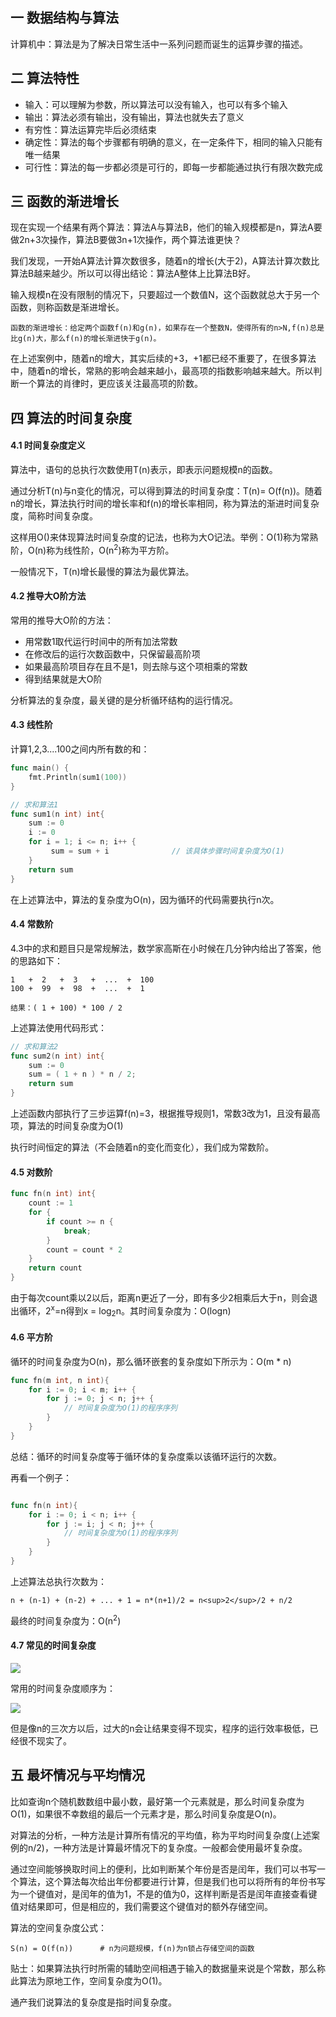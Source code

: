 ## 一 数据结构与算法

计算机中：算法是为了解决日常生活中一系列问题而诞生的运算步骤的描述。 

## 二 算法特性

- 输入：可以理解为参数，所以算法可以没有输入，也可以有多个输入
- 输出：算法必须有输出，没有输出，算法也就失去了意义
- 有穷性：算法运算完毕后必须结束
- 确定性：算法的每个步骤都有明确的意义，在一定条件下，相同的输入只能有唯一结果
- 可行性：算法的每一步都必须是可行的，即每一步都能通过执行有限次数完成

## 三 函数的渐进增长

现在实现一个结果有两个算法：算法A与算法B，他们的输入规模都是n，算法A要做2n+3次操作，算法B要做3n+1次操作，两个算法谁更快？  

我们发现，一开始A算法计算次数很多，随着n的增长(大于2)，A算法计算次数比算法B越来越少。所以可以得出结论：算法A整体上比算法B好。  

输入规模n在没有限制的情况下，只要超过一个数值N，这个函数就总大于另一个函数，则称函数是渐进增长。  

```
函数的渐进增长：给定两个函数f(n)和g(n)，如果存在一个整数N，使得所有的n>N,f(n)总是比g(n)大，那么f(n)的增长渐进快于g(n)。    
```

在上述案例中，随着n的增大，其实后续的+3，+1都已经不重要了，在很多算法中，随着n的增长，常熟的影响会越来越小，最高项的指数影响越来越大。所以判断一个算法的肖律时，更应该关注最高项的阶数。  

## 四 算法的时间复杂度

#### 4.1 时间复杂度定义

算法中，语句的总执行次数使用T(n)表示，即表示问题规模n的函数。  

通过分析T(n)与n变化的情况，可以得到算法的时间复杂度：T(n)= O(f(n))。随着n的增长，算法执行时间的增长率和f(n)的增长率相同，称为算法的渐进时间复杂度，简称时间复杂度。  

这样用O()来体现算法时间复杂度的记法，也称为大O记法。举例：O(1)称为常熟阶，O(n)称为线性阶，O(n<sup>2</sup>)称为平方阶。

一般情况下，T(n)增长最慢的算法为最优算法。  

#### 4.2 推导大O阶方法

常用的推导大O阶的方法：
- 用常数1取代运行时间中的所有加法常数
- 在修改后的运行次数函数中，只保留最高阶项
- 如果最高阶项目存在且不是1，则去除与这个项相乘的常数
- 得到结果就是大O阶  

分析算法的复杂度，最关键的是分析循环结构的运行情况。  

#### 4.3 线性阶

计算1,2,3....100之间内所有数的和：
```go
func main() {
    fmt.Println(sum1(100))
}

// 求和算法1
func sum1(n int) int{
    sum := 0
    i := 0
    for i = 1; i <= n; i++ {
         sum = sum + i              // 该具体步骤时间复杂度为O(1)
    }
    return sum
}

```

在上述算法中，算法的复杂度为O(n)，因为循环的代码需要执行n次。

#### 4.4 常数阶

4.3中的求和题目只是常规解法，数学家高斯在小时候在几分钟内给出了答案，他的思路如下：
```
1   +  2   +  3   +  ...  +  100
100 +  99  +  98  +  ...  +  1

结果：( 1 + 100) * 100 / 2
```
上述算法使用代码形式：
```go
// 求和算法2
func sum2(n int) int{
    sum := 0
    sum = ( 1 + n ) * n / 2;
    return sum
}
```

上述函数内部执行了三步运算f(n)=3，根据推导规则1，常数3改为1，且没有最高项，算法的时间复杂度为O(1)  

执行时间恒定的算法（不会随着n的变化而变化），我们成为常数阶。  

#### 4.5 对数阶

```go
func fn(n int) int{
    count := 1
    for {
        if count >= n {
            break;
        }
        count = count * 2
    }
    return count
}
```

由于每次count乘以2以后，距离n更近了一分，即有多少2相乘后大于n，则会退出循环，2<sup>x</sup>=n得到x = log<sub>2</sub>n。其时间复杂度为：O(logn)

#### 4.6 平方阶

循环的时间复杂度为O(n)，那么循环嵌套的复杂度如下所示为：O(m * n)
```go
func fn(m int, n int){
    for i := 0; i < m; i++ {
        for j := 0; j < n; j++ {
            // 时间复杂度为O(1)的程序序列
        }
    }
}
```

总结：循环的时间复杂度等于循环体的复杂度乘以该循环运行的次数。  

再看一个例子：
```go

func fn(n int){
    for i := 0; i < n; i++ {
        for j := i; j < n; j++ {
            // 时间复杂度为O(1)的程序序列
        }
    }
}
```
上述算法总执行次数为： 
```
n + (n-1) + (n-2) + ... + 1 = n*(n+1)/2 = n<sup>2</sup>/2 + n/2
```
最终的时间复杂度为：O(n<sup>2</sup>)


#### 4.7 常见的时间复杂度

![](/images/local-07.png)

常用的时间复杂度顺序为：

![](/images/local-08.png)

但是像n的三次方以后，过大的n会让结果变得不现实，程序的运行效率极低，已经很不现实了。

## 五 最坏情况与平均情况  

比如查询n个随机数数组中最小数，最好第一个元素就是，那么时间复杂度为O(1)，如果很不幸数组的最后一个元素才是，那么时间复杂度是O(n)。  

对算法的分析，一种方法是计算所有情况的平均值，称为平均时间复杂度(上述案例的n/2)，一种方法是计算最坏情况下的复杂度。一般都会使用最坏复杂度。  

通过空间能够换取时间上的便利，比如判断某个年份是否是闰年，我们可以书写一个算法，这个算法每次给出年份都要进行计算，但是我们也可以将所有的年份书写为一个键值对，是闰年的值为1，不是的值为0，这样判断是否是闰年直接查看键值对结果即可，但是相应的，我们需要这个键值对的额外存储空间。  

算法的空间复杂度公式：
```
S(n) = O(f(n))      # n为问题规模，f(n)为n锁占存储空间的函数
```

贴士：如果算法执行时所需的辅助空间相遇于输入的数据量来说是个常数，那么称此算法为原地工作，空间复杂度为O(1)。  

通产我们说算法的复杂度是指时间复杂度。  